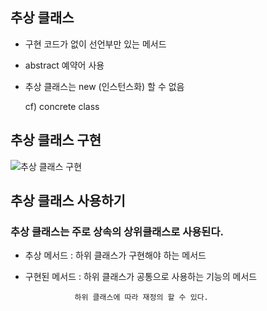 ## 추상 클래스
- 구현 코드가 없이 선언부만 있는 메서드
- abstract 예약어 사용
- 추상 클래스는 new (인스턴스화) 할 수 없음

   cf) concrete class

## 추상 클래스 구현
![추상 클래스 구현](https://user-images.githubusercontent.com/65329769/91934009-28110b80-ed25-11ea-9fc2-8b577af4d8e0.jpg)


## 추상 클래스 사용하기
 ### 추상 클래스는 주로 상속의 상위클래스로 사용된다.
 - 추상 메서드 : 하위 클래스가 구현해야 하는 메서드
 - 구현된 메서드 : 하위 클래스가 공통으로 사용하는 기능의 메서드
 
                  하위 클래스에 따라 재정의 할 수 있다.
